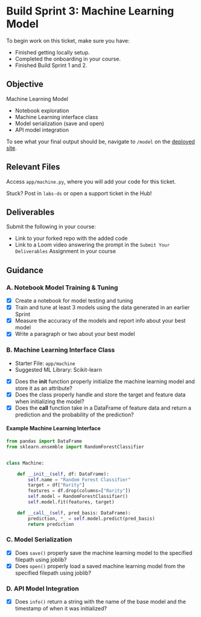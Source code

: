 # Build Sprint 3: Machine Learning Model

To begin work on this ticket, make sure you have:
- Finished getting locally setup.
- Completed the onboarding in your course.
- Finished Build Sprint 1 and 2.

## Objective

Machine Learning Model
- Notebook exploration
- Machine Learning interface class
- Model serialization (save and open)
- API model integration

To see what your final output should be, navigate to `/model` on the [deployed site](https://bandersnatch.herokuapp.com/).

## Relevant Files

Access `app/machine.py`, where you will add your code for this ticket. 

Stuck? Post in `labs-ds` or open a support ticket in the Hub!

## Deliverables
Submit the following in your course:

- Link to your forked repo with the added code
- Link to a Loom video answering the prompt in the `Submit Your Deliverables` Assignment in your course

## Guidance

### A. Notebook Model Training & Tuning
- [X] Create a notebook for model testing and tuning
- [X] Train and tune at least 3 models using the data generated in an earlier Sprint
- [X] Measure the accuracy of the models and report info about your best model 
- [X] Write a paragraph or two about your best model

### B. Machine Learning Interface Class
- Starter File: `app/machine`
- Suggested ML Library: Scikit-learn

- [X] Does the __init__ function properly initialize the machine learning model and store it as an attribute?
- [X] Does the class properly handle and store the target and feature data when initializing the model?
- [X] Does the __call__ function take in a DataFrame of feature data and return a prediction and the probability of the prediction?

#### Example Machine Learning Interface
```python
from pandas import DataFrame
from sklearn.ensemble import RandomForestClassifier


class Machine:

    def __init__(self, df: DataFrame):
        self.name = "Random Forest Classifier"
        target = df["Rarity"]
        features = df.drop(columns=["Rarity"])
        self.model = RandomForestClassifier()
        self.model.fit(features, target)

    def __call__(self, pred_basis: DataFrame):
        prediction, *_ = self.model.predict(pred_basis)
        return prediction

```

### C. Model Serialization
- [X] Does `save()` properly save the machine learning model to the specified filepath using joblib?
- [X] Does `open()` properly load a saved machine learning model from the specified filepath using joblib?

### D. API Model Integration
- [X] Does `info()` return a string with the name of the base model and the timestamp of when it was initialized?
